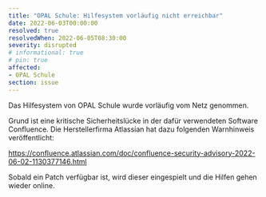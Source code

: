 ```yaml
---
title: "OPAL Schule: Hilfesystem vorläufig nicht erreichbar"
date: 2022-06-03T00:00:00
resolved: true
resolvedWhen: 2022-06-05T08:30:00
severity: disrupted
# informational: true
# pin: true 
affected:
- OPAL Schule
section: issue
---
```


Das Hilfesystem von OPAL Schule wurde vorläufig vom Netz genommen. 

Grund ist eine kritische Sicherheitslücke in der dafür verwendeten Software Confluence.
Die Herstellerfirma Atlassian hat dazu folgenden Warnhinweis veröffentlicht: 

https://confluence.atlassian.com/doc/confluence-security-advisory-2022-06-02-1130377146.html 

Sobald ein Patch verfügbar ist, wird dieser eingespielt und die Hilfen gehen wieder online.
